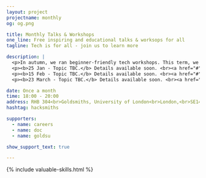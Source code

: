 ```yaml
---
layout: project
projectname: monthly
og: og.png

title: Monthly Talks & Workshops
one_line: Free inspiring and educational talks & worksops for all
tagline: Tech is for all - join us to learn more

description: |
  <p>In autumn, we ran beginner-friendly tech workshops. This term, we're running a series of "Psychology x Tech Talks", as organised by our committee member <a href="mailto:eburn050@gold.ac.uk">Edwin Burns</a>.</p>
  <p><b>25 Jan - Topic TBC.</b> Details available soon. <br><a href="#" class="btn type--uppercase btn--primary disabled">Tickets available soon</a></p>
  <p><b>15 Feb - Topic TBC.</b> Details available soon. <br><a href="#" class="btn type--uppercase btn--primary disabled">Tickets available soon</a></p>
  <p><b>23 March - Topic TBC.</b> Details available soon. <br><a href="#" class="btn type--uppercase btn--primary disabled">Tickets available soon</a></p>

date: Once a month
time: 18:00 - 20:00
address: RHB 304<br>Goldsmiths, University of London<br>London,<br>SE14 6AD
hashtag: hacksmiths

supporters:
  - name: careers
  - name: doc
  - name: goldsu

show_support_text: true

---
```


{% include valuable-skills.html %}
